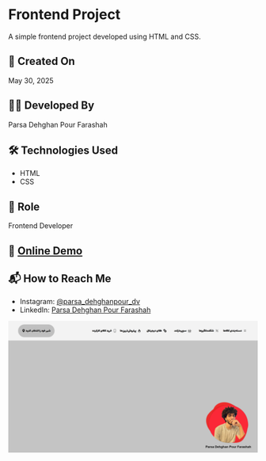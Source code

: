 # Frontend Project

A simple frontend project developed using HTML and CSS.

## 📅 Created On  
May 30, 2025

## 👨‍💻 Developed By  
Parsa Dehghan Pour Farashah

## 🛠️ Technologies Used  
- HTML  
- CSS  

## 🎯 Role  
Frontend Developer

## 🔗 [Online Demo](https://parsa-farshah.github.io/Menu/)

## 📬 How to Reach Me  
- Instagram: [@parsa_dehghanpour_dv](https://www.instagram.com/parsa_dehghanpour_dv?igsh=eHkwNWhsa3I4ZWVp)  
- LinkedIn: [Parsa Dehghan Pour Farashah](https://www.linkedin.com/in/parsa-dehghan-pour-farashah-85ab04250?utm_source=share&utm_campaign=share_via&utm_content=profile&utm_medium=android_app)


![Project Screenshot](/images/readme.png)
